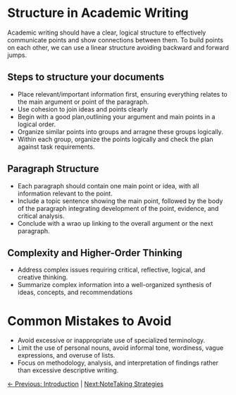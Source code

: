# Structure in Academic Writing 
Academic writing should have a clear, logical structure to effectively communicate points and show connections between them.
To build points on each other, we can use a linear structure avoiding backward and forward jumps.

## Steps to structure your documents
* Place relevant/important information first, ensuring everything relates to the main argument or point of the paragraph.
* Use cohesion to join ideas and points clearly
* Begin with a good plan,outlining your argument and main points in a logical order.
* Organize similar points into groups and arragne these groups logically.
* Within each group, organize the points logically and check the plan against task requirements​​.

## Paragraph Structure 
* Each paragraph should contain one main point or idea, with all information relevant to the point.
* Include a topic sentence showing the main point, followed by the body of the paragraph integrating development of the point, evidence, and critical analysis.
* Conclude with a wrao up linking to the overall argument or the next paragraph.

## Complexity and Higher-Order Thinking
* Address complex issues requiring critical, reflective, logical, and creative thinking.
* Summarize complex information into a well-organized synthesis of ideas, concepts, and recommendations​

# Common Mistakes to Avoid 
* Avoid excessive or inappropriate use of specialized terminology.
* Limit the use of personal nouns, avoid informal tone, wordiness, vague expressions, and overuse of lists.
* Focus on methodology, analysis, and interpretation of findings rather than excessive descriptive writing.

[← Previous: Introduction](Introduction.md) | [Next:NoteTaking Strategies](NoteTakingStrategies.md)
